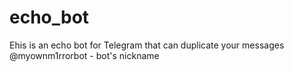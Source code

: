 # echo_bot
Еhis is an echo bot for Telegram that can duplicate your messages
@myownm1rrorbot - bot's nickname
